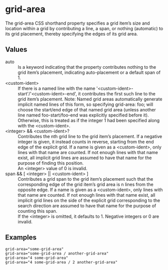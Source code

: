 # grid-area

The grid-area CSS shorthand property specifies a grid item’s size and location within a grid by contributing a line, a span, or nothing (automatic) to its grid placement, thereby specifying the edges of its grid area.

## Values

<dl>
<dt>auto</dt>
<dd>Is a keyword indicating that the property contributes nothing to the grid item’s placement, indicating auto-placement or a default span of 1.
<dt>&lt;custom-ident&gt;</dt>
<dd>If there is a named line with the name '&lt;custom-ident&gt;-start'/'&lt;custom-ident&gt;-end', it contributes the first such line to the grid item’s placement.
Note: Named grid areas automatically generate implicit named lines of this form, so specifying grid-area: foo; will choose the start/end edge of that named grid area (unless another line named foo-start/foo-end was explicitly specified before it).</dd>
<dd>Otherwise, this is treated as if the integer 1 had been specified along with the &lt;custom-ident&gt;.</dd>
<dt>&lt;integer&gt; && &lt;custom-ident&gt;?</dt>
<dd>Contributes the nth grid line to the grid item’s placement. If a negative integer is given, it instead counts in reverse, starting from the end edge of the explicit grid.
If a name is given as a &lt;custom-ident&gt;, only lines with that name are counted. If not enough lines with that name exist, all implicit grid lines are assumed to have that name for the purpose of finding this position.</dd>
<dd>An &lt;integer&gt; value of 0 is invalid.</dd>
<dt>span && [ &lt;integer&gt; || &lt;custom-ident&gt; ]</dt>
<dd>Contributes a grid span to the grid item’s placement such that the corresponding edge of the grid item’s grid area is n lines from the opposite edge.
If a name is given as a &lt;custom-ident&gt;, only lines with that name are counted. If not enough lines with that name exist, all implicit grid lines on the side of the explicit grid corresponding to the search direction are assumed to have that name for the purpose of counting this span.</dd>
<dd>If the &lt;integer&gt; is omitted, it defaults to 1. Negative integers or 0 are invalid.</dd>
</dl>

## Examples

```
grid-area="some-grid-area"
grid-area="some-grid-area / another-grid-area"
grid-area="4 some-grid-area"
grid-area="4 some-grid-area / 2 another-grid-area"
```
